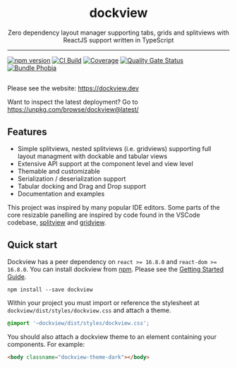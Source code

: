 <div align="center">
<h1>dockview</h1>

<p>Zero dependency layout manager supporting tabs, grids and splitviews with ReactJS support written in TypeScript</p>

</div>

---

[![npm version](https://badge.fury.io/js/dockview.svg)](https://www.npmjs.com/package/dockview)
[![CI Build](https://github.com/mathuo/dockview/workflows/CI/badge.svg)](https://github.com/mathuo/dockview/actions?query=workflow%3ACI)
[![Coverage](https://sonarcloud.io/api/project_badges/measure?project=mathuo_dockview&metric=coverage)](https://sonarcloud.io/summary/overall?id=mathuo_dockview)
[![Quality Gate Status](https://sonarcloud.io/api/project_badges/measure?project=mathuo_dockview&metric=alert_status)](https://sonarcloud.io/summary/overall?id=mathuo_dockview)
[![Bundle Phobia](https://badgen.net/bundlephobia/minzip/dockview)](https://bundlephobia.com/result?p=dockview)

##

Please see the website: https://dockview.dev

Want to inspect the latest deployment? Go to https://unpkg.com/browse/dockview@latest/

## Features

-   Simple splitviews, nested splitviews (i.e. gridviews) supporting full layout managment with
    dockable and tabular views
-   Extensive API support at the component level and view level
-   Themable and customizable
-   Serialization / deserialization support
-   Tabular docking and Drag and Drop support
-   Documentation and examples

This project was inspired by many popular IDE editors. Some parts of the core resizable panelling are inspired by code found in the VSCode codebase, [splitview](https://github.com/microsoft/vscode/tree/main/src/vs/base/browser/ui/splitview) and [gridview](https://github.com/microsoft/vscode/tree/main/src/vs/base/browser/ui/grid).

## Quick start

Dockview has a peer dependency on `react >= 16.8.0` and `react-dom >= 16.8.0`. You can install dockview from [npm](https://www.npmjs.com/package/dockview). Please see the [Getting Started Guide](https://mathuo.github.io/dockview/docs/).

```
npm install --save dockview
```

Within your project you must import or reference the stylesheet at `dockview/dist/styles/dockview.css` and attach a theme.

```css
@import '~dockview/dist/styles/dockview.css';
```

You should also attach a dockview theme to an element containing your components. For example:

```html
<body classname="dockview-theme-dark"></body>
```
